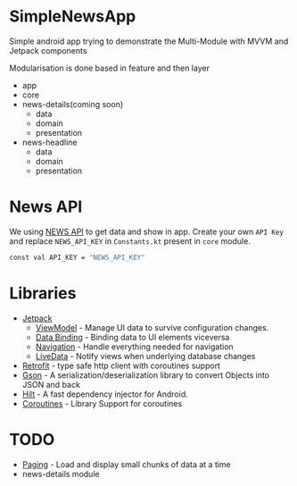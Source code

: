 # SimpleNewsApp
Simple android app trying to demonstrate the Multi-Module with MVVM and Jetpack components

Modularisation is done based in feature and then layer
- app
- core
- news-details(coming soon)
    - data
    - domain
    - presentation
- news-headline
    - data
    - domain
    - presentation

# News API
We using [NEWS API](https://newsapi.org/) to get data and show in app. Create your own `API Key` and replace `NEWS_API_KEY`  in `Constants.kt` present in `core` module.
```sh
const val API_KEY = "NEWS_API_KEY"
```

# Libraries
- [Jetpack](https://developer.android.com/jetpack)
    - [ViewModel](https://developer.android.com/topic/libraries/architecture/viewmodel) - Manage UI data to survive configuration changes.
    - [Data Binding](https://developer.android.com/topic/libraries/data-binding) - Binding data to UI elements viceversa
    - [Navigation](https://developer.android.com/guide/navigation/) - Handle everything needed for navigation
    - [LiveData](https://developer.android.com/topic/libraries/architecture/livedata) - Notify views when underlying database changes
- [Retrofit](https://square.github.io/retrofit/) - type safe http client with coroutines support
- [Gson](https://github.com/google/gson) - A serialization/deserialization library to convert Objects into JSON and back
- [Hilt](https://dagger.dev/hilt/) - A fast dependency injector for Android.
- [Coroutines](https://github.com/Kotlin/kotlinx.coroutines) - Library Support for coroutines


# TODO
- [Paging](https://developer.android.com/topic/libraries/architecture/paging) - Load and display small chunks of data at a time
- news-details module 